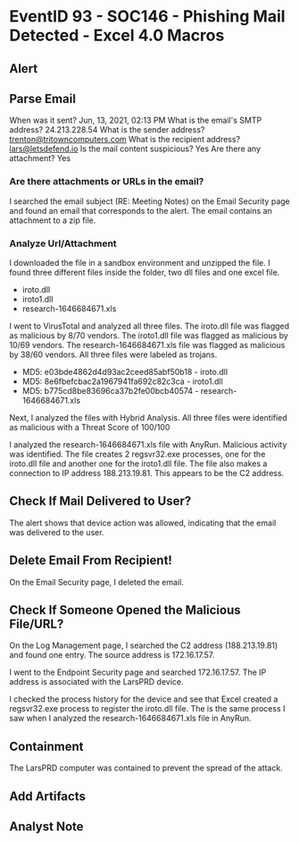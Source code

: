 # EventID 93 - SOC146 - Phishing Mail Detected - Excel 4.0 Macros

## Alert

## Parse Email

When was it sent? Jun, 13, 2021, 02:13 PM
What is the email's SMTP address? 24.213.228.54
What is the sender address? trenton@tritowncomputers.com
What is the recipient address? lars@letsdefend.io
Is the mail content suspicious? Yes
Are there any attachment? Yes

### Are there attachments or URLs in the email?

I searched the  email subject (RE: Meeting Notes) on the Email Security page and found an email that corresponds to the alert. The email contains an attachment to a zip file.

### Analyze Url/Attachment

I downloaded the file in a sandbox environment and unzipped the file. I found three different files inside the folder, two dll files and one excel file.
- iroto.dll 
- iroto1.dll
- research-1646684671.xls

I went to VirusTotal and analyzed all three files. The iroto.dll file was flagged as malicious by 8/70 vendors. The iroto1.dll file was flagged as malicious by 10/69 vendors. The research-1646684671.xls file was flagged as malicious by 38/60 vendors. All three files were labeled as trojans.
- MD5: e03bde4862d4d93ac2ceed85abf50b18 - iroto.dll 
- MD5: 8e6fbefcbac2a1967941fa692c82c3ca - iroto1.dll
- MD5: b775cd8be83696ca37b2fe00bcb40574 - research-1646684671.xls


Next, I analyzed the files with Hybrid Analysis. All three files were identified as malicious with a Threat Score of 100/100

I analyzed the research-1646684671.xls file with AnyRun. Malicious activity was identified. The file creates 2 regsvr32.exe processes, one for the iroto.dll file and another one for the iroto1.dll file. The file also makes a connection to IP address 188.213.19.81. This appears to be the C2 address.

## Check If Mail Delivered to User?

The alert shows that device action was allowed, indicating that the email was delivered to the user.

## Delete Email From Recipient!

On the Email Security page, I deleted the email.

## Check If Someone Opened the Malicious File/URL?

On the Log Management page, I searched the C2 address (188.213.19.81) and found one entry. The source address is 172.16.17.57.

I went to the Endpoint Security page and searched 172.16.17.57. The IP address is associated with the LarsPRD device.

I checked the process history for the device and see that Excel created a regsvr32.exe process to register the iroto.dll file. The is the same process I saw when I analyzed the research-1646684671.xls file in AnyRun.

## Containment

The LarsPRD computer was contained to prevent the spread of the attack.

## Add Artifacts

## Analyst Note
